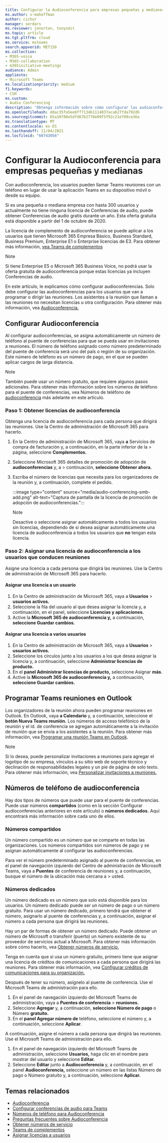```yaml
---
title: Configurar la Audioconferencia para empresas pequeñas y medianas
ms.author: v-mahoffman
author: cichur
manager: serdars
ms.reviewer: jonorton, tonysmit
ms.topic: article
ms.tgt.pltfrm: cloud
ms.service: msteams
search.appverid: MET150
ms.collection:
- M365-voice
- M365-collaboration
- m365initiative-meetings
audience: Admin
appliesto:
- Microsoft Teams
ms.localizationpriority: medium
f1.keywords:
- CSH
ms.custom:
- Audio Conferencing
description: 'Obtenga información sobre cómo configurar las audioconferencias en su pequeña o mediana empresa para las personas que necesitan usar un teléfono para llamar a las reuniones. '
ms.openlocfilehash: ddac35fa5ee6ff7134b1114037aca627fda792db
ms.sourcegitcommit: 65a10f80e5dfd67b2778e09f5f92c21ef09ce36a
ms.translationtype: MT
ms.contentlocale: es-ES
ms.lasthandoff: 11/04/2021
ms.locfileid: "60743056"
---
```

# <a name="set-up-audio-conferencing-for-small-and-medium-businesses"></a>Configurar la Audioconferencia para empresas pequeñas y medianas

Con audioconferencia, los usuarios pueden llamar Teams reuniones con un teléfono en lugar de usar la aplicación Teams en su dispositivo móvil o desde su equipo.  

Si es una pequeña o mediana empresa con hasta 300 usuarios y actualmente no tiene ninguna licencia de Conferencias de audio, puede obtener Conferencias de audio gratis durante un año. Esta oferta gratuita está disponible a partir del 1 de octubre de 2020.

La licencia de complemento de audioconferencia se puede aplicar a los usuarios que tienen Microsoft 365 Empresa Básico, Business Standard, Business Premium, Enterprise E1 o Enterprise licencias de E3. Para obtener más información, [vea Teams de complementos](teams-add-on-licensing/microsoft-teams-add-on-licensing.md)

> [!NOTE]
> Si tiene Enterprise E5 o Microsoft 365 Business Voice, no podrá usar la oferta gratuita de audioconferencia porque estas licencias ya incluyen Conferencias de audio.

En este artículo, le explicamos cómo configurar audioconferencias. Solo debe configurar las audioconferencias para los usuarios que van a programar o dirigir las reuniones. Los asistentes a la reunión que llaman a las reuniones no necesitan licencias u otra configuración. Para obtener más información, vea [Audioconferencia.](audio-conferencing-in-office-365.md)

## <a name="set-up-audio-conferencing"></a>Configurar Audioconferencia

Al configurar audioconferencias, se asigna automáticamente un número de teléfono al puente de conferencias para que se pueda usar en invitaciones a reuniones. El número de teléfono asignado como número predeterminado del puente de conferencia será uno del país o región de su organización. Este número de teléfono es un número de pago, en el que se pueden aplicar cargos de larga distancia.

> [!NOTE]
> También puede usar un número gratuito, que requiere algunos pasos adicionales. Para obtener más información sobre los números de teléfono para el puente de conferencias, vea Números de teléfono de [audioconferencia](#audio-conferencing-phone-numbers) más adelante en este artículo.

### <a name="step-1-get-audio-conferencing-licenses"></a>Paso 1: Obtener licencias de audioconferencia

Obtenga una licencia de audioconferencia para cada persona que dirigirá las reuniones. Use la Centro de administración de Microsoft 365 para hacerlo.

1. En la Centro de administración de Microsoft 365, vaya **a** Servicios de compra de facturación y, a continuación, en la parte inferior de la  >  página, seleccione **Complementos.**
2. Seleccione Microsoft 365 detalles de promoción de adopción de **audioconferencias** y, a  >  continuación, **seleccione Obtener ahora.**
3. Escriba el número de licencias que necesita para los organizadores de la reunión y, a continuación, complete el pedido.

    :::image type="content" source="media/audio-conferencing-smb-add.png" alt-text="Captura de pantalla de la licencia de promoción de adopción de audioconferencias.":::

    > [!NOTE]
    > Desactive o seleccione asignar automáticamente a todos los usuarios sin licencias, dependiendo de si desea asignar automáticamente una licencia de audioconferencia a todos los usuarios que **no** tengan esta licencia.

### <a name="step-2-assign-an-audio-conferencing-license-to-users-who-lead-meetings"></a>Paso 2: Asignar una licencia de audioconferencia a los usuarios que conducen reuniones

Asigne una licencia a cada persona que dirigirá las reuniones. Use la Centro de administración de Microsoft 365 para hacerlo.

#### <a name="assign-a-license-to-one-user"></a>Asignar una licencia a un usuario

1. En la Centro de administración de Microsoft 365, vaya a **Usuarios**  >  **usuarios activos.**  
2. Seleccione la fila del usuario al que desea asignar la licencia y, a continuación, en el panel, seleccione **Licencias y aplicaciones.**
3. Active la **Microsoft 365 de audioconferencia y,** a continuación, **seleccione Guardar cambios.**

#### <a name="assign-a-license-to-multiple-users"></a>Asignar una licencia a varios usuarios

1. En la Centro de administración de Microsoft 365, vaya a **Usuarios**  >  **usuarios activos.**  
2. Seleccione los círculos junto a los usuarios a los que desea asignar la licencia y, a continuación, seleccione **Administrar licencias de producto.**
3. En el **panel Administrar licencias de producto,** seleccione Asignar **más**.
4. Active la **Microsoft 365 de audioconferencia y,** a continuación, **seleccione Guardar cambios.**  

## <a name="schedule-teams-meetings-in-outlook"></a>Programar Teams reuniones en Outlook

Los organizadores de la reunión ahora pueden programar reuniones en Outlook. En Outlook, vaya **a Calendario** y, a continuación, seleccione el **botón Nueva Teams reunión.** Los números de acceso telefónico de la reunión y el id. de conferencia se agregan automáticamente a la invitación de reunión que se envía a los asistentes a la reunión. Para obtener más información, vea [Programar una reunión Teams en Outlook](https://support.microsoft.com/office/schedule-a-teams-meeting-from-outlook-883cc15c-580f-441a-92ea-0992c00a9b0f).

> [!NOTE]
> Si lo desea, puede personalizar invitaciones a reuniones para agregar el logotipo de su empresa, vínculos a su sitio web de soporte técnico y declinación de responsabilidades legales y un pie de página de solo texto. Para obtener más información, vea [Personalizar invitaciones a reuniones.](meeting-settings-in-teams.md#customize-meeting-invitations)

## <a name="audio-conferencing-phone-numbers"></a>Números de teléfono de audioconferencia

Hay dos tipos de números que puede usar para el puente de conferencias. Puede usar números **compartidos** (como en la sección Configurar audioconferencias anteriores en este artículo) o **números dedicados.** [](#set-up-audio-conferencing) Aquí encontrará más información sobre cada uno de ellos.

### <a name="shared-numbers"></a>Números compartidos

Un número compartido es un número que se comparte en todas las organizaciones. Los números compartidos son números de pago y se asignan automáticamente al configurar las audioconferencias.

Para ver el número predeterminado asignado al puente de conferencias, en el panel de navegación izquierdo del Centro de administración de Microsoft Teams, vaya a **Puentes** de conferencia de reuniones y, a continuación, busque el número de la ubicación más cercana a  >  usted.

### <a name="dedicated-numbers"></a>Números dedicados

Un número dedicado es un número que solo está disponible para los usuarios. Un número dedicado puede ser un número de pago o un número gratuito. Para usar un número dedicado, primero tendrá que obtener el número, asignarlo al puente de conferencias y, a continuación, asignar el número a cada persona que dirigirá las reuniones.

Hay un par de formas de obtener un número dedicado. Puede obtener un número de Microsoft o transferir (puerto) un número existente de su proveedor de servicios actual a Microsoft. Para obtener más información sobre cómo hacerlo, vea [Obtener números de servicio.](getting-service-phone-numbers.md)

Tenga en cuenta que si usa un número gratuito, primero tiene que asignar una licencia de créditos de comunicaciones a cada persona que dirigirá las reuniones. Para obtener más información, vea [Configurar créditos de comunicaciones para su organización.](set-up-communications-credits-for-your-organization.md)

Después de tener su número, asígnelo al puente de conferencia. Use el Microsoft Teams de administración para ello.

1. En el panel de navegación izquierdo del Microsoft Teams de administración, vaya a **Puentes de conferencia**  >  **reuniones.**
2. Seleccione **Agregar** y, a continuación, **seleccione Número de pago** o Número **gratuito.**
3. En el **panel Agregar número de** teléfono, seleccione el número y, a continuación, seleccione **Aplicar**.

A continuación, asigne el número a cada persona que dirigirá las reuniones. Use el Microsoft Teams de administración para ello.

1. En el panel de navegación izquierdo del Microsoft Teams de administración, seleccione **Usuarios,** haga clic en el nombre para mostrar del usuario y seleccione **Editar.**
2. Seleccione **Editar** junto a **Audioconferencia** y, a continuación, en el  panel  **Audioconferencia,** seleccione un número en las listas Número de pago o Número gratuito y, a continuación, seleccione **Aplicar.**

## <a name="related-topics"></a>Temas relacionados

- [Audioconferencia](audio-conferencing-in-office-365.md)
- [Configurar conferencias de audio para Teams](set-up-audio-conferencing-in-teams.md)
- [Números de teléfono para Audioconferencia](phone-numbers-for-audio-conferencing-in-teams.md)
- [Preguntas frecuentes sobre Audioconferencia](audio-conferencing-common-questions.md)
- [Obtener números de servicio](getting-service-phone-numbers.md)
- [Teams de complementos](teams-add-on-licensing/microsoft-teams-add-on-licensing.md)
- [Asignar licencias a usuarios](/microsoft-365/admin/manage/assign-licenses-to-users)